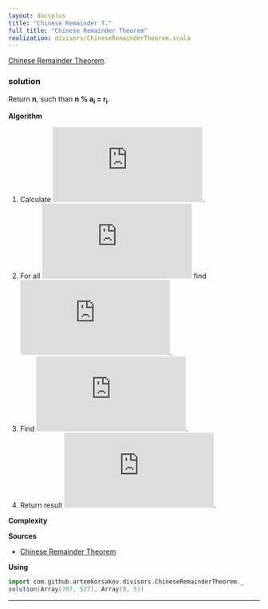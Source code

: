 ```yaml
---
layout: docsplus
title: "Chinese Remainder T."
full_title: "Chinese Remainder Theorem"
realization: divisors/ChineseRemainderTheorem.scala
---
```


[Chinese Remainder Theorem](https://en.wikipedia.org/wiki/Chinese_remainder_theorem).

### solution
Return **n**, such than **n % a<sub>i</sub> = r<sub>i</sub>**.

**Algorithm**
1. Calculate ![formula](http://latex.codecogs.com/svg.latex?M=%7B%5Cdisplaystyle%20%5Cprod%20_%7B%7Bi=1%7D%7D%5E%7Bn%7Da_%7Bi%7D%7D).
2. For all ![f](http://latex.codecogs.com/svg.latex?i%5Cin%20%5C%7B1,2,%5Cdots%20,n%5C%7D) 
find ![f](http://latex.codecogs.com/svg.latex?M_%7Bi%7D=%7B%5Cfrac%20%20M%7Ba_%7Bi%7D%7D%7D).
3. Find ![f](http://latex.codecogs.com/svg.latex?M_%7Bi%7D%5E%7B%7B-1%7D%7D=%7B%5Cfrac%20%201%7BM_%7Bi%7D%7D%7D%7B%5Cbmod%20%20%7Ba_%7Bi%7D%7D%7D).
4. Return result ![f](http://latex.codecogs.com/svg.latex?x=%5Csum%20_%7B%7Bi=1%7D%7D%5E%7Bn%7Dr_%7Bi%7DM_%7Bi%7DM_%7Bi%7D%5E%7B%7B-1%7D%7D%5Cmod%20M).
     
**Complexity**
     
**Sources** 
- [Chinese Remainder Theorem](https://en.wikipedia.org/wiki/Chinese_remainder_theorem)

**Using**
```scala mdoc
import com.github.artemkorsakov.divisors.ChineseRemainderTheorem._
solution(Array(707, 527), Array(0, 5))
```

---
